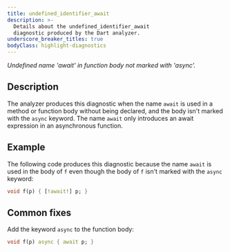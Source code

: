 ```yaml
---
title: undefined_identifier_await
description: >-
  Details about the undefined_identifier_await
  diagnostic produced by the Dart analyzer.
underscore_breaker_titles: true
bodyClass: highlight-diagnostics
---
```


_Undefined name 'await' in function body not marked with 'async'._

## Description

The analyzer produces this diagnostic when the name `await` is used in a
method or function body without being declared, and the body isn't marked
with the `async` keyword. The name `await` only introduces an await
expression in an asynchronous function.

## Example

The following code produces this diagnostic because the name `await` is
used in the body of `f` even though the body of `f` isn't marked with the
`async` keyword:

```dart
void f(p) { [!await!] p; }
```

## Common fixes

Add the keyword `async` to the function body:

```dart
void f(p) async { await p; }
```
